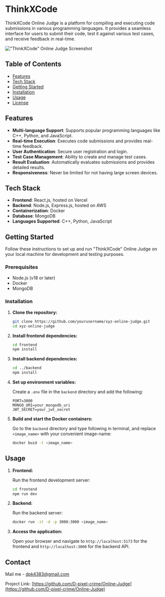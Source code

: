 # ThinkXCode

ThinkXCode Online Judge is a platform for compiling and executing code submissions in various programming languages. It provides a seamless interface for users to submit their code, test it against various test cases, and receive feedback in real-time.


!["ThinkXCode" Online Judge Screenshot](frontend/src/assets/thinkxcode.png)

## Table of Contents

- [Features](#features)
- [Tech Stack](#tech-stack)
- [Getting Started](#getting-started)
- [Installation](#installation)
- [Usage](#usage)
- [License](#license)

## Features

- **Multi-language Support**: Supports popular programming languages like C++, Python, and JavaScript.
- **Real-time Execution**: Executes code submissions and provides real-time feedback.
- **User Authentication**: Secure user registration and login.
- **Test Case Management**: Ability to create and manage test cases.
- **Result Evaluation**: Automatically evaluates submissions and provides detailed results.
- **Responsiveness**: Never be limited for not having large screen devices.


## Tech Stack

- **Frontend**: React.js, hosted on Vercel
- **Backend**: Node.js, Express.js, hosted on AWS
- **Containerization**: Docker
- **Database**: MongoDB
- **Languages Supported**: C++, Python, JavaScript

## Getting Started

Follow these instructions to set up and run "ThinkXCode" Online Judge on your local machine for development and testing purposes.

### Prerequisites

- Node.js (v18 or later)
- Docker
- MongoDB

### Installation

1. **Clone the repository:**
    ```sh
    git clone https://github.com/yourusername/xyz-online-judge.git
    cd xyz-online-judge
    ```

2. **Install frontend dependencies:**
    ```sh
    cd frontend
    npm install
    ```

3. **Install backend dependencies:**
    ```sh
    cd ../backend
    npm install
    ```

4. **Set up environment variables:**

    Create a `.env` file in the `backend` directory and add the following:

    ```plaintext
    PORT=3000
    MONGO_URI=your_mongodb_uri
    JWT_SECRET=your_jwt_secret
    ```

5. **Build and start the Docker containers:**

   Go to the `backend` directory and type following in terminal, and replace `<image_name>` with your convenient image-name:   
    ```sh
    docker buid -t <image_name>
    ```

## Usage

1. **Frontend:**

    Run the frontend development server:
    ```sh
    cd frontend
    npm run dev
    ```

2. **Backend:**

    Run the backend server:
    ```sh
    docker run -it -d -p 3000:3000 <image_name>
    ```

3. **Access the application:**

    Open your browser and navigate to `http://localhost:5173` for the frontend and `http://localhost:3000` for the backend API.



## Contact

Mail me - [dpk4383@gmail.com](mailto:dpk4383@gmail.com)

Project Link: [https://github.com/D-pixel-crime/Online-Judge](https://github.com/D-pixel-crime/Online-Judge)


